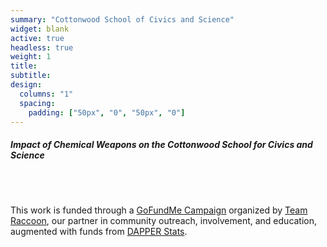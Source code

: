 ```yaml
---
summary: "Cottonwood School of Civics and Science"
widget: blank
active: true
headless: true
weight: 1
title:
subtitle:
design:
  columns: "1"
  spacing:
    padding: ["50px", "0", "50px", "0"]
---
```


##### Impact of Chemical Weapons on the Cottonwood School for Civics and Science

<br> 


<br>

This work is funded through a [GoFundMe Campaign](https://www.gofundme.com/f/help-us-study-chemical-weapon-impact-in-portland) organized by [Team Raccoon](https://twitter.com/teamraccoonpdx?lang=en), our partner in community outreach, involvement, and education, augmented with funds from [DAPPER Stats](https://www.dapperstats.com).

<br>

